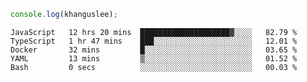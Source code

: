```js
console.log(khanguslee);
```

<!--START_SECTION:waka-->

```text
JavaScript   12 hrs 20 mins  ████████████████████▓░░░░   82.79 %
TypeScript   1 hr 47 mins    ███░░░░░░░░░░░░░░░░░░░░░░   12.01 %
Docker       32 mins         █░░░░░░░░░░░░░░░░░░░░░░░░   03.65 %
YAML         13 mins         ▒░░░░░░░░░░░░░░░░░░░░░░░░   01.52 %
Bash         0 secs          ░░░░░░░░░░░░░░░░░░░░░░░░░   00.03 %
```

<!--END_SECTION:waka-->

<!--
**khanguslee/khanguslee** is a ✨ _special_ ✨ repository because its `README.md` (this file) appears on your GitHub profile.

Here are some ideas to get you started:

- 🔭 I’m currently working on ...
- 🌱 I’m currently learning ...
- 👯 I’m looking to collaborate on ...
- 🤔 I’m looking for help with ...
- 💬 Ask me about ...
- 📫 How to reach me: ...
- 😄 Pronouns: ...
- ⚡ Fun fact: ...
-->
